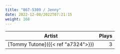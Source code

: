 ```yaml
---
title: "867-5309 / Jenny"
date: 2022-12-08/2022T07:21:15
weight: 168
---
```




 Artist | Plays 
----- | -----:
[Tommy Tutone]({{< ref "a7324">}}) | 3
